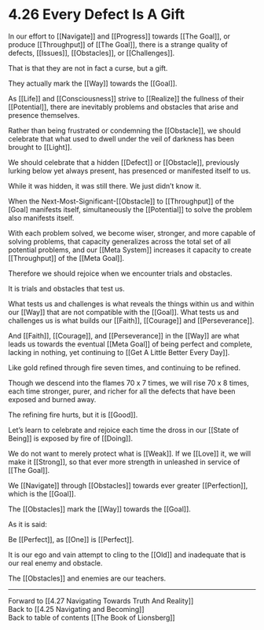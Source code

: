 # 4.26 Every Defect Is A Gift

In our effort to [[Navigate]] and [[Progress]] towards [[The Goal]], or produce [[Throughput]] of [[The Goal]], there is a strange quality of defects, [[Issues]], [[Obstacles]], or [[Challenges]].   

That is that they are not in fact a curse, but a gift. 

They actually mark the [[Way]] towards the [[Goal]]. 

As [[Life]] and [[Consciousness]] strive to [[Realize]] the fullness of their [[Potential]], there are inevitably problems and obstacles that arise and presence themselves.   

Rather than being frustrated or condemning the [[Obstacle]], we should celebrate that what used to dwell under the veil of darkness has been brought to [[Light]]. 

We should celebrate that a hidden [[Defect]] or [[Obstacle]], previously lurking below yet always present, has presenced or manifested itself to us. 

While it was hidden, it was still there. We just didn’t know it. 

When the Next-Most-Significant-[[Obstacle]] to [[Throughput]] of the [Goal] manifests itself, simultaneously the [[Potential]] to solve the problem also manifests itself. 

With each problem solved, we become wiser, stronger, and more capable of solving problems, that capacity generalizes across the total set of all potential problems, and our [[Meta System]] increases it capacity to create [[Throughput]] of the [[Meta Goal]].   

Therefore we should rejoice when we encounter trials and obstacles. 

It is trials and obstacles that test us. 

What tests us and challenges is what reveals the things within us and within our [[Way]] that are not compatible with the [[Goal]]. What tests us and challenges us is what builds our [[Faith]], [[Courage]] and [[Perseverance]]. 

And [[Faith]], [[Courage]], and [[Perseverance]] in the [[Way]] are what leads us towards the eventual [[Meta Goal]] of being perfect and complete, lacking in nothing, yet continuing to [[Get A Little Better Every Day]]. 

Like gold refined through fire seven times, and continuing to be refined. 

Though we descend into the flames 70 x 7 times, we will rise 70 x 8 times, each time stronger, purer, and richer for all the defects that have been exposed and burned away. 

The refining fire hurts, but it is [[Good]]. 

Let’s learn to celebrate and rejoice each time the dross in our [[State of Being]] is exposed by fire of [[Doing]]. 

We do not want to merely protect what is [[Weak]]. If we [[Love]] it, we will make it [[Strong]], so that ever more strength in unleashed in service of [[The Goal]]. 

We [[Navigate]] through [[Obstacles]] towards ever greater [[Perfection]], which is the [[Goal]]. 

The [[Obstacles]] mark the [[Way]] towards the [[Goal]]. 

As it is said: 

Be [[Perfect]], as [[One]] is [[Perfect]].  

It is our ego and vain attempt to cling to the [[Old]] and inadequate that is our real enemy and obstacle. 

The [[Obstacles]] and enemies are our teachers. 

___

Forward to [[4.27 Navigating Towards Truth And Reality]]    
Back to [[4.25 Navigating and Becoming]]  
Back to table of contents [[The Book of Lionsberg]]  